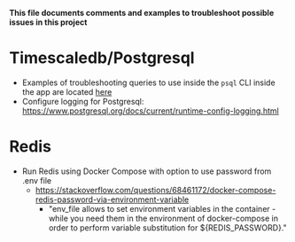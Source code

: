 **This file documents comments and examples to troubleshoot possible issues in this project**

# Timescaledb/Postgresql
- Examples of troubleshooting queries to use inside the `psql` CLI inside the app are located [here](../scripts/database/troubleshoot/troubleshoot.sql)
- Configure logging for Postgresql: https://www.postgresql.org/docs/current/runtime-config-logging.html

# Redis
- Run Redis using Docker Compose with option to use password from .env file
    - https://stackoverflow.com/questions/68461172/docker-compose-redis-password-via-environment-variable
        - "env_file allows to set environment variables in the container - while you need them in the environment of docker-compose in order to perform variable substitution for ${REDIS_PASSWORD}."
